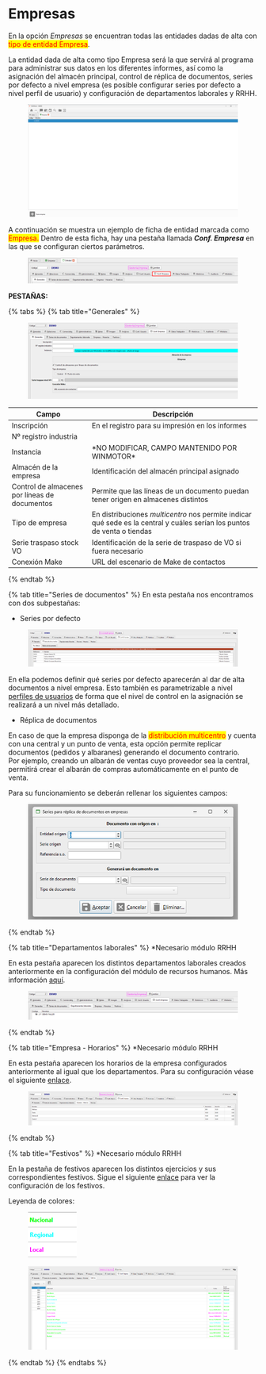 # Empresas

En la opción  _Empresas_ se encuentran todas las entidades dadas de alta con <mark style="color:red;">tipo de entidad Empresa</mark>.&#x20;

La entidad dada de alta como tipo Empresa será la que servirá al programa para administrar sus datos en los diferentes informes, así como la asignación del almacén principal, control de réplica de documentos, series por defecto a nivel empresa (es posible configurar series por defecto a nivel perfil de usuario) y configuración de departamentos laborales y RRHH.

<figure><img src="../../.gitbook/assets/image (652).png" alt=""><figcaption></figcaption></figure>

A continuación se muestra un ejemplo de ficha de entidad marcada como <mark style="color:red;">Empresa.</mark> Dentro de esta ficha, hay una pestaña llamada _**Conf. Empresa**_ en las que se configuran ciertos parámetros.

<figure><img src="../../.gitbook/assets/image (654).png" alt=""><figcaption></figcaption></figure>

**PESTAÑAS:**

{% tabs %}
{% tab title="Generales" %}
<figure><img src="../../.gitbook/assets/image (655).png" alt=""><figcaption></figcaption></figure>

<table><thead><tr><th width="222">Campo</th><th width="594">Descripción</th></tr></thead><tbody><tr><td>Inscripción</td><td>En el registro para su impresión en los informes</td></tr><tr><td>Nº registro industria</td><td></td></tr><tr><td>Instancia</td><td>*NO MODIFICAR, CAMPO MANTENIDO POR WINMOTOR*</td></tr><tr><td>Almacén de la empresa</td><td>Identificación del almacén principal asignado</td></tr><tr><td>Control de almacenes por líneas de documentos</td><td>Permite que las líneas de un documento puedan tener origen en almacenes distintos</td></tr><tr><td>Tipo de empresa</td><td>En distribuciones <em>multicentro</em> nos permite indicar qué sede es la central y cuáles serían los puntos de venta o tiendas</td></tr><tr><td>Serie traspaso stock VO</td><td>Identificación de la serie de traspaso de VO si fuera necesario</td></tr><tr><td>Conexión Make</td><td>URL del escenario de Make de contactos</td></tr></tbody></table>
{% endtab %}

{% tab title="Series de documentos" %}
En esta pestaña nos encontramos con dos subpestañas:

* Series por defecto

<figure><img src="../../.gitbook/assets/image (657).png" alt=""><figcaption></figcaption></figure>

En ella podemos definir qué series por defecto aparecerán al dar de alta documentos a nivel empresa. Esto también es parametrizable a nivel [perfiles de usuarios](permisos-perfiles/perfiles.md) de forma que el nivel de control en la asignación se realizará a un nivel más detallado.&#x20;

* Réplica de documentos

En caso de que la empresa disponga de la <mark style="color:red;">distribución multicentro</mark> y cuenta con una central y un punto de venta, esta opción permite replicar documentos (pedidos y albaranes) generando el documento contrario. \
Por ejemplo, creando un albarán de ventas cuyo proveedor sea la central, permitirá crear el albarán de compras automáticamente en el punto de venta.

Para su funcionamiento se deberán rellenar los siguientes campos:

<figure><img src="../../.gitbook/assets/image (658).png" alt=""><figcaption></figcaption></figure>
{% endtab %}

{% tab title="Departamentos laborales" %}
\*Necesario módulo RRHH

En esta pestaña aparecen los distintos departamentos laborales creados anteriormente en la configuración del módulo de recursos humanos. Más información [aquí](../recursos-humanos-1/recursos-humanos/).

<figure><img src="../../.gitbook/assets/image.png" alt=""><figcaption></figcaption></figure>
{% endtab %}

{% tab title="Empresa - Horarios" %}
\*Necesario módulo RRHH

En esta pestaña aparecen los horarios de la empresa configurados anteriormente al igual que los departamentos. Para su configuración véase el siguiente [enlace](../recursos-humanos-1/recursos-humanos/).&#x20;

<figure><img src="../../.gitbook/assets/image (2).png" alt=""><figcaption></figcaption></figure>
{% endtab %}

{% tab title="Festivos" %}
\*Necesario módulo RRHH

En la pestaña de festivos aparecen los distintos ejercicios y sus correspondientes festivos. Sigue el siguiente [enlace](../recursos-humanos-1/recursos-humanos/) para ver la configuración de los festivos.

Leyenda de colores:

<div align="left"><figure><img src="../../.gitbook/assets/image (5).png" alt=""><figcaption></figcaption></figure></div>

<figure><img src="../../.gitbook/assets/image (4).png" alt=""><figcaption></figcaption></figure>
{% endtab %}
{% endtabs %}
